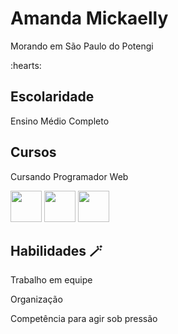 <h1>Amanda Mickaelly</h1>
<p> Morando em São Paulo do Potengi</p> :hearts:

<h2>Escolaridade</h2>
<p> Ensino Médio Completo</p>

<h2>Cursos</h2>
<p> Cursando Programador Web</p>

<div class = "icons">
<img src="https://cdn.jsdelivr.net/gh/devicons/devicon@latest/icons/javascript/javascript-plain.svg" width = "50px"/>
<img src="https://cdn.jsdelivr.net/gh/devicons/devicon@latest/icons/html5/html5-original.svg" width = "50px"/>
<img src="https://cdn.jsdelivr.net/gh/devicons/devicon@latest/icons/css3/css3-original.svg" width = "50px"/>          
 </div>

<h2>Habilidades 🪄</h2>
<p> Trabalho em equipe</p> 
<p> Organização</p>
<p>Competência para agir sob pressão</p>
       